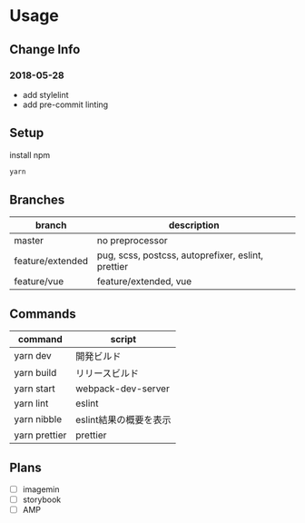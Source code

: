 # Usage

## Change Info

### 2018-05-28

- add stylelint
- add pre-commit linting

## Setup

install npm

```sh
yarn
```

## Branches

|      branch      |                    description                     |
| ---------------- | -------------------------------------------------- |
| master           | no preprocessor                                    |
| feature/extended | pug, scss, postcss, autoprefixer, eslint, prettier |
| feature/vue      | feature/extended, vue                              |

## Commands

|    command    |         script         |
| ------------- | ---------------------- |
| yarn dev      | 開発ビルド             |
| yarn build    | リリースビルド         |
| yarn start    | webpack-dev-server     |
| yarn lint     | eslint                 |
| yarn nibble   | eslint結果の概要を表示 |
| yarn prettier | prettier               |

## Plans

- [ ] imagemin
- [ ] storybook
- [ ] AMP
